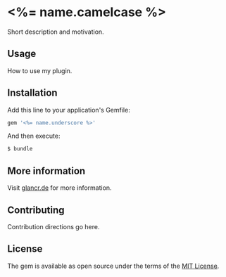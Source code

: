 # <%= name.camelcase %>
Short description and motivation.

## Usage
How to use my plugin.

## Installation
Add this line to your application's Gemfile:

```ruby
gem '<%= name.underscore %>'
```

And then execute:
```bash
$ bundle
```

## More information
Visit [glancr.de](https://glancr.de) for more information.

## Contributing
Contribution directions go here.

## License
The gem is available as open source under the terms of the [MIT License](http://opensource.org/licenses/MIT).
